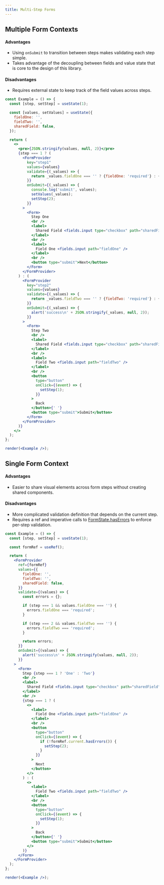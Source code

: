 ```yaml
---
title: Multi-Step Forms
---
```


## Multiple Form Contexts

#### Advantages

- Using `onSubmit` to transition between steps makes validating each step simple.
- Takes advantage of the decoupling between fields and value state that is core to the design of this library.

#### Disadvantages

- Requires external state to keep track of the field values across steps.

```jsx live noInline
const Example = () => {
  const [step, setStep] = useState(1);

  const [values, setValues] = useState({
    fieldOne: '',
    fieldTwo: '',
    sharedField: false,
  });

  return (
    <>
      <pre>{JSON.stringify(values, null, 2)}</pre>
      {step === 1 ? (
        <FormProvider
          key="step1"
          values={values}
          validate={(_values) => {
            return _values.fieldOne === '' ? {fieldOne: 'required'} : {};
          }}
          onSubmit={(_values) => {
            console.log('submit', values);
            setValues(_values);
            setStep(2);
          }}
        >
          <Form>
            Step One
            <br />
            <label>
              Shared Field <fields.input type="checkbox" path="sharedField" />
            </label>
            <br />
            <label>
              Field One <fields.input path="fieldOne" />
            </label>
            <br />
            <button type="submit">Next</button>
          </Form>
        </FormProvider>
      ) : (
        <FormProvider
          key="step2"
          values={values}
          validate={(_values) => {
            return _values.fieldTwo === '' ? {fieldTwo: 'required'} : {};
          }}
          onSubmit={(_values) => {
            alert('success\n' + JSON.stringify(_values, null, 2));
          }}
        >
          <Form>
            Step Two
            <br />
            <label>
              Shared Field <fields.input type="checkbox" path="sharedField" />
            </label>
            <br />
            <label>
              Field Two <fields.input path="fieldTwo" />
            </label>
            <br />
            <button
              type="button"
              onClick={(event) => {
                setStep(1);
              }}
            >
              Back
            </button>{' '}
            <button type="submit">Submit</button>
          </Form>
        </FormProvider>
      )}
    </>
  );
};

render(<Example />);
```

## Single Form Context

#### Advantages

- Easier to share visual elements across form steps without creating shared components.

#### Disadvantages

- More complicated validation definition that depends on the current step.
- Requires a ref and imperative calls to [FormState.hasErrors](/docs/api/classes/formstate#haserrors) to enforce per-step validation.

```jsx live noInline
const Example = () => {
  const [step, setStep] = useState(1);

  const formRef = useRef();

  return (
    <FormProvider
      ref={formRef}
      values={{
        fieldOne: '',
        fieldTwo: '',
        sharedField: false,
      }}
      validate={(values) => {
        const errors = {};

        if (step === 1 && values.fieldOne === '') {
          errors.fieldOne === 'required';
        }

        if (step === 2 && values.fieldTwo === '') {
          errors.fieldTwo === 'required';
        }

        return errors;
      }}
      onSubmit={(values) => {
        alert('success\n' + JSON.stringify(values, null, 2));
      }}
    >
      <Form>
        Step {step === 1 ? 'One' : 'Two'}
        <br />
        <label>
          Shared Field <fields.input type="checkbox" path="sharedField" />
        </label>
        <br />
        {step === 1 ? (
          <>
            <label>
              Field One <fields.input path="fieldOne" />
            </label>
            <br />
            <button
              type="button"
              onClick={(event) => {
                if (!formRef.current.hasErrors()) {
                  setStep(2);
                }
              }}
            >
              Next
            </button>
          </>
        ) : (
          <>
            <label>
              Field Two <fields.input path="fieldTwo" />
            </label>
            <br />
            <button
              type="button"
              onClick={(event) => {
                setStep(1);
              }}
            >
              Back
            </button>{' '}
            <button type="submit">Submit</button>
          </>
        )}
      </Form>
    </FormProvider>
  );
};

render(<Example />);
```
